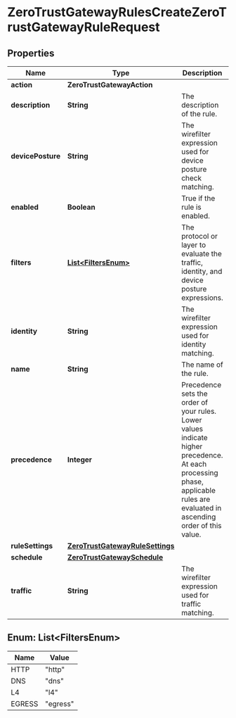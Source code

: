 

# ZeroTrustGatewayRulesCreateZeroTrustGatewayRuleRequest


## Properties

| Name | Type | Description | Notes |
|------------ | ------------- | ------------- | -------------|
|**action** | **ZeroTrustGatewayAction** |  |  |
|**description** | **String** | The description of the rule. |  [optional] |
|**devicePosture** | **String** | The wirefilter expression used for device posture check matching. |  [optional] |
|**enabled** | **Boolean** | True if the rule is enabled. |  [optional] |
|**filters** | [**List&lt;FiltersEnum&gt;**](#List&lt;FiltersEnum&gt;) | The protocol or layer to evaluate the traffic, identity, and device posture expressions. |  [optional] |
|**identity** | **String** | The wirefilter expression used for identity matching. |  [optional] |
|**name** | **String** | The name of the rule. |  |
|**precedence** | **Integer** | Precedence sets the order of your rules. Lower values indicate higher precedence. At each processing phase, applicable rules are evaluated in ascending order of this value. |  [optional] |
|**ruleSettings** | [**ZeroTrustGatewayRuleSettings**](ZeroTrustGatewayRuleSettings.md) |  |  [optional] |
|**schedule** | [**ZeroTrustGatewaySchedule**](ZeroTrustGatewaySchedule.md) |  |  [optional] |
|**traffic** | **String** | The wirefilter expression used for traffic matching. |  [optional] |



## Enum: List&lt;FiltersEnum&gt;

| Name | Value |
|---- | -----|
| HTTP | &quot;http&quot; |
| DNS | &quot;dns&quot; |
| L4 | &quot;l4&quot; |
| EGRESS | &quot;egress&quot; |



